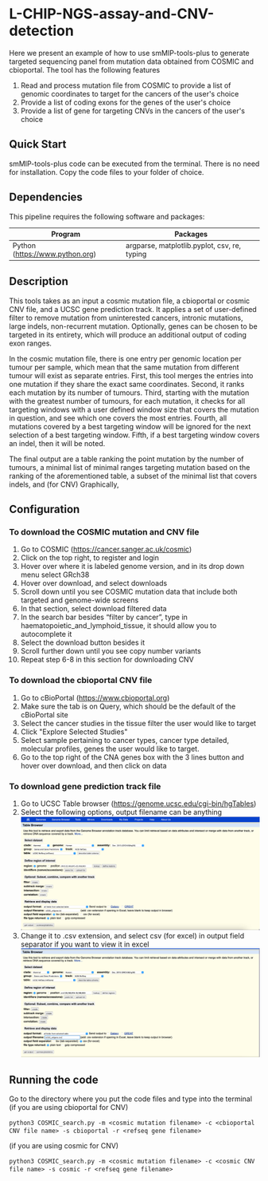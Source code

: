 # L-CHIP-NGS-assay-and-CNV-detection

Here we present an example of how to use smMIP-tools-plus
to generate targeted sequencing panel from mutation
data obtained from COSMIC and cbioportal.
The tool has the following features
1. Read and process mutation file from COSMIC to
provide a list of genomic coordinates to target for
the cancers of the user's choice
2. Provide a list of coding exons for the genes of
the user's choice
3. Provide a list of gene for targeting CNVs in the
cancers of the user's choice
## Quick Start

smMIP-tools-plus code can be executed from the 
terminal. There is no need for installation. Copy
the code files to your folder of choice.

## Dependencies
This pipeline requires the following software and packages:

| Program                         | Packages                                     |
|---------------------------------|----------------------------------------------|
| Python (https://www.python.org) | argparse, matplotlib.pyplot, csv, re, typing |        

## Description
This tools takes as an input a cosmic mutation file,
a cbioportal or cosmic CNV file, and a UCSC gene prediction
track. It applies a set of user-defined filter to remove mutation from uninterested cancers,
intronic mutations, large indels, non-recurrent mutation. Optionally, genes can
be chosen to be targeted in its entirety, which will produce an additional output
of coding exon ranges. 

In the cosmic mutation file, there is one entry per genomic location per tumour
per sample, which mean that the same mutation from different tumour will exist 
as separate entries. First, this tool merges the entries into one mutation if
they share the exact same coordinates. Second, it ranks each mutation by its
number of tumours. Third, starting with the mutation with the greatest number of
tumours, for each mutation, it checks for all targeting windows with a user
defined window size that covers the mutation in question, and see which one covers
the most entries. Fourth, all mutations covered by a best targeting window will be
ignored for the next selection of a best targeting window. Fifth, if a best
targeting window covers an indel, then it will be noted. 

The final output are a table ranking the point mutation by the number of tumours,
a minimal list of minimal ranges targeting mutation based on the ranking of the
aforementioned table, a subset of the minimal list that covers indels, and (for CNV)
Graphically, 

## Configuration 
### To download the COSMIC mutation and CNV file
1. Go to COSMIC (https://cancer.sanger.ac.uk/cosmic)
2. Click on the top right, to register and login
3. Hover over where it is labeled genome version, and in its drop down menu select GRch38
4. Hover over download, and select downloads
5. Scroll down until you see COSMIC mutation data that include both targeted and genome-wide screens
6. In that section, select download filtered data
7. In the search bar besides “filter by cancer”, type in haematopoietic_and_lymphoid_tissue, it should allow you to autocomplete it
8. Select the download button besides it 
9. Scroll further down until you see copy number variants 
10. Repeat step 6-8 in this section for downloading CNV

### To download the cbioportal CNV file
1. Go to cBioPortal (https://www.cbioportal.org)
2. Make sure the tab is on Query, which should be the
default of the cBioPortal site
3. Select the cancer studies in the tissue filter the user
would like to target
4. Click "Explore Selected Studies"
5. Select sample pertaining to cancer types,
cancer type detailed, molecular profiles, genes
the user would like to target.
6. Go to the top right of the CNA genes box with
the 3 lines button and hover over download, and then
click on data 

### To download gene prediction track file
1. Go to UCSC Table browser (https://genome.ucsc.edu/cgi-bin/hgTables)
2. Select the following options, output filename can be anything
![img.png](./UCSC_table_browser_options.png)
3. Change it to .csv extension, and select csv
(for excel) in output field separator if you want
to view it in excel
![img.png](./UCSC_table_browser_excel_options.png)

## Running the code


Go to the directory where you put the code files and type into the terminal
(if you are using cbioportal for CNV)
```
python3 COSMIC_search.py -m <cosmic mutation filename> -c <cbioportal CNV file name> -s cbioportal -r <refseq gene filename>
```

(if you are using cosmic for CNV)
```
python3 COSMIC_search.py -m <cosmic mutation filename> -c <cosmic CNV file name> -s cosmic -r <refseq gene filename>
```
